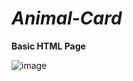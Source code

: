 # _**Animal-Card**_

**Basic HTML Page**

![image](https://user-images.githubusercontent.com/63442418/83125199-d38e3c80-a0f4-11ea-9b78-bef7970b448a.png)
